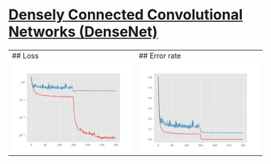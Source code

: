 # [Densely Connected Convolutional Networks (DenseNet)](https://arxiv.org/abs/1608.06993)

<table>
  <tr>
    <td>## Loss</td>
    <td>## Error rate</td>
  </tr>
  <tr>
      <td><img src="result/loss.png" alt="loss" width="400"/></td>
      <td><img src="result/error_rate.png" alt="error" width="400"/></td>
    </tr>
</table>